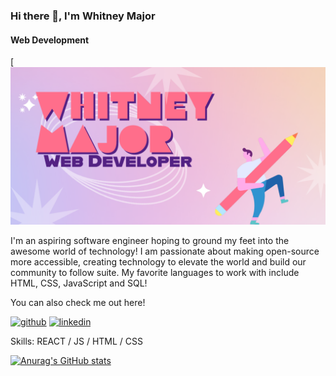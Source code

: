 ### Hi there 👋, I'm Whitney Major
#### Web Development
[![Web Development](https://github.com/whitmajor/Whitney-Alexis-Major/blob/main/My%20project-1.png)

I'm an aspiring software engineer hoping to ground my feet into the awesome world of technology! I am passionate about making open-source more accessible, creating technology to elevate the world and build our community to follow suite. My favorite languages to work with include HTML, CSS, JavaScript and SQL!



You can also check me out here!


[<img src='https://cdn.jsdelivr.net/npm/simple-icons@3.0.1/icons/github.svg' alt='github' height='40'>](https://github.com/whitmajor)  [<img src='https://cdn.jsdelivr.net/npm/simple-icons@3.0.1/icons/linkedin.svg' alt='linkedin' height='40'>](https://www.linkedin.com/in/whitney-major/)  


Skills: REACT / JS / HTML / CSS

[![Anurag's GitHub stats](https://github-readme-stats.vercel.app/api?username=whitmajor)](https://github.com/whitmajor/github-readme-stats)
